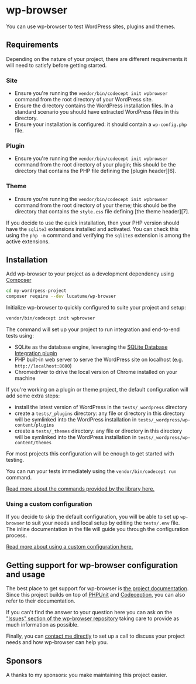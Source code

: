 # wp-browser

You can use wp-browser to test WordPress sites, plugins and themes.

## Requirements

Depending on the nature of your project, there are different requirements it will need to satisfy before getting started.

### Site

* Ensure you're running the `vendor/bin/codecept init wpbrowser` command from the root directory of your WordPress site.
* Ensure the directory contains the WordPress installation files. In a standard scenario you should have extracted WordPress files in this directory.
* Ensure your installation is configured: it should contain a `wp-config.php` file.

### Plugin

* Ensure you're running the `vendor/bin/codecept init wpbrowser` command from the root directory of your plugin; this should be the directory that contains the PHP file defining the [plugin header][6].

### Theme

* Ensure you're running the `vendor/bin/codecept init wpbrowser` command from the root directory of your theme; this should be the directory that contains the `style.css` file defining [the theme header][7].

If you decide to use the quick installation, then your PHP version should have the `sqlite3` extensions installed and activated. You can check this using the `php -m` command and verifying the `sqlite3` extension is among the active extensions.

## Installation

Add wp-browser to your project as a development dependency using [Composer][1]

```bash
cd my-wordrpess-project
composer require --dev lucatume/wp-browser
```

Initialize wp-browser to quickly configured to suite your project and setup:

```bash
vendor/bin/codecept init wpbrowser
```

The command will set up your project to run integration and end-to-end tests using:

* SQLite as the database engine, leveraging the [SQLite Database Integration plugin][2]
* PHP built-in web server to serve the WordPress site on localhost (e.g. `http://localhost:8080`)
* Chromedriver to drive the local version of Chrome installed on your machine

If you're working on a plugin or theme project, the default configuration will add some extra steps:

* install the latest version of WordPress in the `tests/_wordpress` directory
* create a `tests/_plugins` directory: any file or directory in this directory will be symlinked into the WordPress
  installation in `tests/_wordpress/wp-content/plugins`
* create a `tests/_themes` directory: any file or directory in this directory will be symlinked into the WordPress
  installation in `tests/_wordpress/wp-content/themes`

For most projects this configuration will be enough to get started with testing.

You can run your tests immediately using the `vendor/bin/codecept run` command.

[Read more about the commands provided by the library here.](https://wpbrowser.wptestkit.dev/commands/)

### Using a custom configuration

If you decide to skip the default configuration, you will be able to set up `wp-browser` to suit your needs and local
setup by editing the `tests/.env` file.
The inline documentation in the file will guide you through the configuration process.

[Read more about using a custom configuration here.](https://wpbrowser.wptestkit.dev/commands/)

## Getting support for wp-browser configuration and usage

The best place to get support for wp-browser is [the project documentation](https://wpbrowser.wptestkit.dev).  
Since this project builds on top of [PHPUnit][3] and [Codeception][4], you can also refer to their documentation.

If you can't find the answer to your question here you can ask on
the ["Issues" section of the wp-browser repository][5] taking care to provide as much information as possible.

Finally, you can <a href="mailto:luca@theaveragedev.com">contact me directly</a> to set up a call to discuss your
project needs and how wp-browser can help you.

## Sponsors

A thanks to my sponsors: you make maintaining this project easier.

[1]: https://getcomposer.org/

[2]: https://wordpress.org/plugins/sqlite-database-integration/

[3]: https://phpunit.de/

[4]: https://codeception.com/

[5]: https://github.com/lucatume/wp-browser/issues/new/choose
